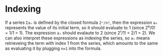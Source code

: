 # Indexing


If a series `Σaₙ` is defined by the closed formula `2ⁿ/n!`, then the expression `a₀` represents the value of its initial term, so it should evaluate to 1 (since 2⁰/0! = 1/1 = 1). The expression `a₁` should evalaute to 2 (since 2¹/1! = 2/1 = 2). We can also interpret these expressions as indexing the series, so `a₁` means retrieveing the term with index 1 from the series, which amounts to the same as evaluating it by plugging `n=1` into the formula.
